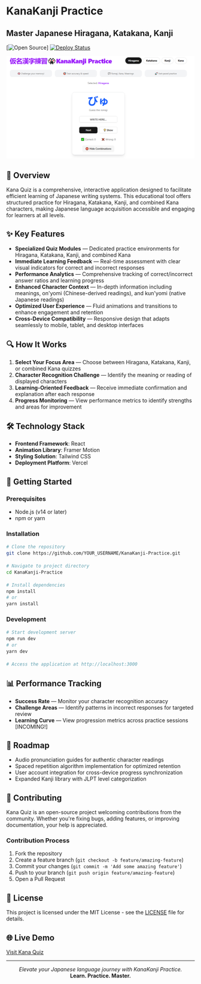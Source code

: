 # KanaKanji Practice

## Master Japanese Hiragana, Katakana, Kanji

[![Open Source](https://img.shields.io/badge/Open%20Source-Yes-brightgreen)]
[![Deploy Status](https://img.shields.io/badge/deploy-active-success)](https://kanakanji.vercel.app/)

![Kana Quiz Banner](./public/home-kana.png)

## 📘 Overview

Kana Quiz is a comprehensive, interactive application designed to facilitate efficient learning of Japanese writing systems. This educational tool offers structured practice for Hiragana, Katakana, Kanji, and combined Kana characters, making Japanese language acquisition accessible and engaging for learners at all levels.

## ✨ Key Features

- **Specialized Quiz Modules** — Dedicated practice environments for Hiragana, Katakana, Kanji, and combined Kana
- **Immediate Learning Feedback** — Real-time assessment with clear visual indicators for correct and incorrect responses
- **Performance Analytics** — Comprehensive tracking of correct/incorrect answer ratios and learning progress
- **Enhanced Character Context** — In-depth information including meanings, on'yomi (Chinese-derived readings), and kun'yomi (native Japanese readings)
- **Optimized User Experience** — Fluid animations and transitions to enhance engagement and retention
- **Cross-Device Compatibility** — Responsive design that adapts seamlessly to mobile, tablet, and desktop interfaces

## 🔍 How It Works

1. **Select Your Focus Area** — Choose between Hiragana, Katakana, Kanji, or combined Kana quizzes
2. **Character Recognition Challenge** — Identify the meaning or reading of displayed characters
3. **Learning-Oriented Feedback** — Receive immediate confirmation and explanation after each response
4. **Progress Monitoring** — View performance metrics to identify strengths and areas for improvement

## 🛠️ Technology Stack

- **Frontend Framework**: React
- **Animation Library**: Framer Motion
- **Styling Solution**: Tailwind CSS
- **Deployment Platform**: Vercel

## 🚀 Getting Started

### Prerequisites
- Node.js (v14 or later)
- npm or yarn

### Installation

```bash
# Clone the repository
git clone https://github.com/YOUR_USERNAME/KanaKanji-Practice.git

# Navigate to project directory
cd KanaKanji-Practice

# Install dependencies
npm install
# or
yarn install
```

### Development

```bash
# Start development server
npm run dev
# or
yarn dev

# Access the application at http://localhost:3000
```

## 📊 Performance Tracking

- **Success Rate** — Monitor your character recognition accuracy
- **Challenge Areas** — Identify patterns in incorrect responses for targeted review
- **Learning Curve** — View progression metrics across practice sessions [INCOMING!]

## 🔮 Roadmap

- Audio pronunciation guides for authentic character readings
- Spaced repetition algorithm implementation for optimized retention
- User account integration for cross-device progress synchronization
- Expanded Kanji library with JLPT level categorization

## 🤝 Contributing

Kana Quiz is an open-source project welcoming contributions from the community. Whether you're fixing bugs, adding features, or improving documentation, your help is appreciated.

### Contribution Process

1. Fork the repository
2. Create a feature branch (`git checkout -b feature/amazing-feature`)
3. Commit your changes (`git commit -m 'Add some amazing feature'`)
4. Push to your branch (`git push origin feature/amazing-feature`)
5. Open a Pull Request

## 📜 License

This project is licensed under the MIT License - see the [LICENSE](LICENSE.md) file for details.

## 🌐 Live Demo

[Visit Kana Quiz](https://kanakanji.vercel.app/)

---

<p align="center">
  <i>Elevate your Japanese language journey with KanaKanji Practice.</i><br>
  <b>Learn. Practice. Master.</b>
</p>